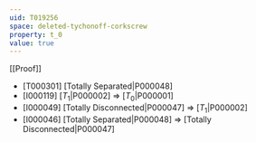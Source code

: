 ```yaml
---
uid: T019256
space: deleted-tychonoff-corkscrew
property: t_0
value: true
---
```

[[Proof]]

* [T000301] [Totally Separated|P000048]
* [I000119] [$T_1$|P000002] => [$T_0$|P000001]
* [I000049] [Totally Disconnected|P000047] => [$T_1$|P000002]
* [I000046] [Totally Separated|P000048] => [Totally Disconnected|P000047]

